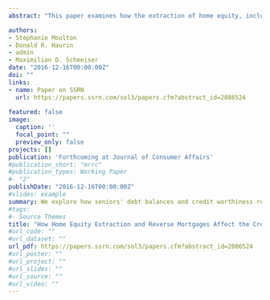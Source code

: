 ```yaml
---
abstract: "This paper examines how the extraction of home equity, including but not limited to equity extracted through reverse mortgages, affects credit outcomes of senior households. We use data from the Federal Reserve Bank of New York/Equifax Consumer Credit Panel, supplemented with our unique credit panel dataset of reverse mortgage borrowers. We track credit outcomes for seniors who extracted equity through cash-out refinancing, home equity lines of credit or home equity loans between 2008 and 2011, and a random sample of nonextractors. We estimate differences-in-differences by extraction channel using individual, fixed-effects panel regression. We find that seniors extracting equity through reverse mortgages have greater reductions in consumer debt, and are less likely to become delinquent or foreclose three years post origination relative to other extractors and nonextractors. These effects are greater among households who experienced a credit shock within the two years prior to loan origination. To help isolate the effect of the extraction channel on credit outcomes, we re-estimate our models with a matched sample of consumers at the time of extraction. We find that otherwise similar HECM borrowers have larger reductions in credit card debt post-extraction than other equity borrowers and non-borrowers, with no significant difference in the rates of delinquency on non-housing debt post extraction. For HECM borrowers, we find that increased initial withdrawal and increased monthly cash flow contribute to the reduction in credit card debt."

authors:
- Stephanie Moulton
- Donald R. Haurin
- admin
- Maximilian D. Schmeiser
date: "2016-12-16T00:00:00Z"
doi: ""
links:
- name: Paper on SSRN
  url: https://papers.ssrn.com/sol3/papers.cfm?abstract_id=2886524
  
featured: false
image:
  caption: ''
  focal_point: ""
  preview_only: false
projects: []
publication: 'Forthcoming at Journal of Consumer Affairs'
#publication_short: "mrrc"
#publication_types: Working Paper
#- "2"
publishDate: "2016-12-16T00:00:00Z"
#slides: example
summary: We explore how seniors' debt balances and credit worthiness respond to equity extraction through reverse mortgages and compare it to other home equity borrowing.
#tags:
#- Source Themes
title: "How Home Equity Extraction and Reverse Mortgages Affect the Credit Outcomes of Senior Households"
#url_code: ""
#url_dataset: ""
url_pdf: https://papers.ssrn.com/sol3/papers.cfm?abstract_id=2886524
#url_poster: ""
#url_project: ""
#url_slides: ""
#url_source: ""
#url_video: ""
---
```


